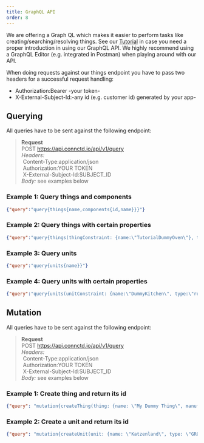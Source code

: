```yaml
---
title: GraphQL API
order: 8
---
```


We are offering a Graph QL which makes it easier to perform tasks like creating/searching/resolving things.
See our [Tutorial](https://tutorial.connctd.io/tutorials/5/pages/1) in case you need a proper introduction in using our GraphQL API.
We highly recommend using a GraphQL Editor (e.g. integrated in Postman) when playing around with our API.

<aside class="notice">
  When doing requests against our things endpoint you have to pass two headers for a successful request handling:
    <ul>
      <li>Authorization:Bearer -your token-</li>
      <li>X-External-Subject-Id:-any id (e.g. customer id) generated by your app-</li>
    </ul>
</aside>


## Querying

All queries have to be sent against the following endpoint:

> **Request**<br>
> POST https://api.connctd.io/api/v1/query<br>
> *Headers:*<br>
> &nbsp;Content-Type:application/json<br>
> &nbsp;Authorization:YOUR TOKEN<br>
> &nbsp;X-External-Subject-Id:SUBJECT_ID<br>
> *Body:* see examples below<br>

### Example 1: Query things and components
```json
{"query":"query{things{name,components{id,name}}}"}
```

### Example 2: Query things with certain properties
```json
{"query":"query{things(thingConstraint: {name:\"TutorialDummyOven\"}, thingComponentConstraint: {name: \"Door\"}){name}}"}
```

### Example 3: Query units
```json
{"query":"query{units{name}}"}
```

### Example 4: Query units with certain properties
```json
{"query":"query{units(unitConstraint: {name:\"DummyKitchen\", type:\"room\"}){name}}"}
```

## Mutation

All queries have to be sent against the following endpoint:

> **Request**<br>
> POST https://api.connctd.io/api/v1/query<br>
> *Headers:*<br>
> &nbsp;Content-Type:application/json<br>
> &nbsp;Authorization:YOUR TOKEN<br>
> &nbsp;X-External-Subject-Id:SUBJECT_ID<br>
> *Body:* see examples below<br>

### Example 1: Create thing and return its id
```json
{"query": "mutation{createThing(thing: {name: \"My Dummy Thing\", manufacturer: \"connctd\", displayType: \"core.SIRENE\", mainComponentId: \"sirene\", status: AVAILABLE, components: [{ id: \"sirene\", name: \"Sirene\", componentType: \"core.SIRENE\", capabilities: [\"core.SWITCH\"], properties: [{ id: \"on\", name: \"on\", value: \"false\", unit: \"\", type: BOOLEAN, propertyType: \"core.ONOFF\" }], actions: [{ id: \"setOn\", name: \"setOn\", parameters: [{ name: \"on\", type: BOOLEAN }] }] }] }) { id } }"}
```

### Example 2: Create a unit and return its id
```json
{"query": "mutation{createUnit(unit: {name: \"Katzenland\", type: \"GROUP\"}) { id }}"}
```


